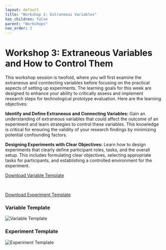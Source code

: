 ```yaml
---
layout: default
title: "Workshop 3: Extraneous Variables"
has_children: false
parent: "Workshops"
nav_order: 3
---
```


# Workshop 3: Extraneous Variables and How to Control Them

This workshop session is twofold, where you will first examine the extraneous and conntecting variables before focusing on the practical aspects of setting up experiments. The learning goals for this week are designed to enhance your ability to critically assess and implement research steps for technological prototype evaluation. Here are the learning objectives:

**Identify and Define Extraneous and Connecting Variables:** Gain an understanding of extraneous variables that could affect the outcome of an experiment and learn strategies to control these variables. This knowledge is critical for ensuring the validity of your research findings by minimizing potential confounding factors.

**Designing Experiments with Clear Objectives:** Learn how to design experiments that clearly define participant roles, tasks, and the overall setup. This includes formulating clear objectives, selecting appropriate tasks for participants, and establishing a controlled environment for the experiment.

[Download Variable Template]({{site.baseurl}}/assets/workshops/da-ws-week3.png)

<br/>

[Download Experiment Template]({{site.baseurl}}/assets/workshops/da-ws-week3b.png)

### Variable Template

![Variable Template]({{site.baseurl}}/assets/workshops/da-ws-week3.png)

### Experiment Template

![Experiment Template]({{site.baseurl}}/assets/workshops/da-ws-week3b.png)
